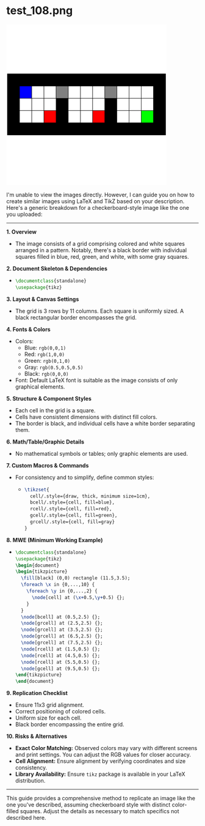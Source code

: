 # test_108.png

![test_108.png](../../../eval_dataset/images/test_108.png)

I'm unable to view the images directly. However, I can guide you on how to create similar images using LaTeX and TikZ based on your description. Here's a generic breakdown for a checkerboard-style image like the one you uploaded:

---

**1. Overview**
- The image consists of a grid comprising colored and white squares arranged in a pattern. Notably, there's a black border with individual squares filled in blue, red, green, and white, with some gray squares.

**2. Document Skeleton & Dependencies**
- ```latex
  \documentclass{standalone}
  \usepackage{tikz}
  ```

**3. Layout & Canvas Settings**
- The grid is 3 rows by 11 columns. Each square is uniformly sized. A black rectangular border encompasses the grid.

**4. Fonts & Colors**
- Colors:
  - Blue: `rgb(0,0,1)`
  - Red: `rgb(1,0,0)`
  - Green: `rgb(0,1,0)`
  - Gray: `rgb(0.5,0.5,0.5)`
  - Black: `rgb(0,0,0)`
- Font: Default LaTeX font is suitable as the image consists of only graphical elements.

**5. Structure & Component Styles**
- Each cell in the grid is a square.
- Cells have consistent dimensions with distinct fill colors.
- The border is black, and individual cells have a white border separating them.

**6. Math/Table/Graphic Details**
- No mathematical symbols or tables; only graphic elements are used.

**7. Custom Macros & Commands**
- For consistency and to simplify, define common styles:
  - ```latex
    \tikzset{
      cell/.style={draw, thick, minimum size=1cm},
      bcell/.style={cell, fill=blue},
      rcell/.style={cell, fill=red},
      gcell/.style={cell, fill=green},
      grcell/.style={cell, fill=gray}
    }
    ```

**8. MWE (Minimum Working Example)**
- ```latex
  \documentclass{standalone}
  \usepackage{tikz}
  \begin{document}
  \begin{tikzpicture}
    \fill[black] (0,0) rectangle (11.5,3.5);
    \foreach \x in {0,...,10} {
      \foreach \y in {0,...,2} {
        \node[cell] at (\x+0.5,\y+0.5) {};
      }
    }
    \node[bcell] at (0.5,2.5) {};
    \node[grcell] at (2.5,2.5) {};
    \node[grcell] at (3.5,2.5) {};
    \node[grcell] at (6.5,2.5) {};
    \node[grcell] at (7.5,2.5) {};
    \node[rcell] at (1.5,0.5) {};
    \node[rcell] at (4.5,0.5) {};
    \node[rcell] at (5.5,0.5) {};
    \node[gcell] at (9.5,0.5) {};
  \end{tikzpicture}
  \end{document}
  ```

**9. Replication Checklist**
- Ensure 11x3 grid alignment.
- Correct positioning of colored cells.
- Uniform size for each cell.
- Black border encompassing the entire grid.

**10. Risks & Alternatives**
- **Exact Color Matching:** Observed colors may vary with different screens and print settings. You can adjust the RGB values for closer accuracy.
- **Cell Alignment:** Ensure alignment by verifying coordinates and size consistency.
- **Library Availability:** Ensure `tikz` package is available in your LaTeX distribution.

---

This guide provides a comprehensive method to replicate an image like the one you've described, assuming checkerboard style with distinct color-filled squares. Adjust the details as necessary to match specifics not described here.
